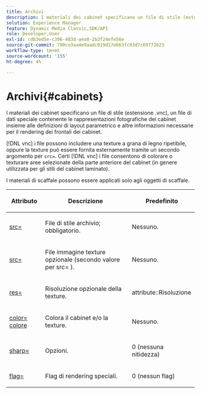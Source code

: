```yaml
---
title: Archivi
description: I materiali dei cabinet specificano un file di stile (estensione .vnc), un file di dati speciale contenente le rappresentazioni fotografiche dei cabinet insieme alle definizioni di layout parametrico e altre informazioni necessarie per il rendering dei frontali dei cabinet.
solution: Experience Manager
feature: Dynamic Media Classic,SDK/API
role: Developer,User
exl-id: cdb3ed5e-c396-483d-aea0-2b3f24efe56e
source-git-commit: 790ce3aa4e9aadc019d17e663fc93d7c69772b23
workflow-type: tm+mt
source-wordcount: '155'
ht-degree: 4%

---
```


# Archivi{#cabinets}

I materiali dei cabinet specificano un file di stile (estensione .vnc), un file di dati speciale contenente le rappresentazioni fotografiche dei cabinet insieme alle definizioni di layout parametrico e altre informazioni necessarie per il rendering dei frontali dei cabinet.

[!DNL vnc] i file possono includere una texture a grana di legno ripetibile, oppure la texture può essere fornita esternamente tramite un secondo argomento per `src=`. Certi [!DNL vnc] i file consentono di colorare o texturare aree selezionate della parte anteriore del cabinet (in genere utilizzata per gli stili del cabinet laminato).

I materiali di scaffale possono essere applicati solo agli oggetti di scaffale.

<table id="table_0B16200886FE4DFEBB1E4BE8FBA67EE4"> 
 <thead> 
  <tr> 
   <th colname="col1" class="entry"> <p>Attributo </p> </th> 
   <th colname="col2" class="entry"> <p>Descrizione </p> </th> 
   <th colname="col3" class="entry"> <p>Predefinito </p> </th> 
  </tr> 
 </thead>
 <tbody> 
  <tr> 
   <td colname="col1"> <p> <a href="../../../../../../ir-api/http-protocol/image-rendering-api-ref/c-ir-http-protocol-ref/c-ir-http-protocol-command-reference/r-ir-src.md#reference-62c98abad22149d68d405ed6aaff8272" type="reference" format="dita" scope="local"> <span class="codeph"> src= </span> </a> </p> </td> 
   <td colname="col2"> <p>File di stile archivio; obbligatorio. </p> </td> 
   <td colname="col3"> <p>Nessuno. </p> </td> 
  </tr> 
  <tr> 
   <td colname="col1"> <p> <a href="../../../../../../ir-api/http-protocol/image-rendering-api-ref/c-ir-http-protocol-ref/c-ir-http-protocol-command-reference/r-ir-src.md#reference-62c98abad22149d68d405ed6aaff8272" type="reference" format="dita" scope="local"> <span class="codeph"> src= </span> </a> </p> </td> 
   <td colname="col2"> <p>File immagine texture opzionale (secondo valore per <span class="codeph"> src= </span>). </p> </td> 
   <td colname="col3"> <p>Nessuno. </p> </td> 
  </tr> 
  <tr> 
   <td colname="col1"> <p> <a href="../../../../../../ir-api/http-protocol/image-rendering-api-ref/c-ir-http-protocol-ref/c-ir-http-protocol-command-reference/r-ir-res.md#reference-0ad9de8887144c83a6db97b4994f7c04" type="reference" format="dita" scope="local"> <span class="codeph"> res= </span> </a> </p> </td> 
   <td colname="col2"> <p>Risoluzione opzionale della texture. </p> </td> 
   <td colname="col3"> <p> <span class="codeph"> attribute::Risoluzione </span> </p> </td> 
  </tr> 
  <tr> 
   <td colname="col1"> <p> <a href="../../../../../../ir-api/http-protocol/image-rendering-api-ref/c-ir-http-protocol-ref/c-ir-http-protocol-command-reference/r-ir-http-color.md#reference-ea3cba9edfe94dbab86d8f123a9ed0aa" type="reference" format="dita" scope="local"> <span class="codeph"> color= colore </span> </a> </p> </td> 
   <td colname="col2"> <p>Colora il cabinet e/o la texture. </p> </td> 
   <td colname="col3"> <p>Nessuno. </p> </td> 
  </tr> 
  <tr> 
   <td colname="col1"> <p> <a href="../../../../../../ir-api/http-protocol/image-rendering-api-ref/c-ir-http-protocol-ref/c-ir-http-protocol-command-reference/r-ir-http-sharp.md#reference-acdd87f6b5de4e3a85e5d3c03022a35a" type="reference" format="dita" scope="local"> <span class="codeph"> sharp= </span> </a> </p> </td> 
   <td colname="col2"> <p>Opzioni. </p> </td> 
   <td colname="col3"> <p>0 (nessuna nitidezza) </p> </td> 
  </tr> 
  <tr> 
   <td colname="col1"> <p> <a href="../../../../../../ir-api/http-protocol/image-rendering-api-ref/c-ir-http-protocol-ref/c-ir-http-protocol-command-reference/r-ir-flags.md#reference-3a4844f0f21346d79e6508aaad9a9ac9" type="reference" format="dita" scope="local"> <span class="codeph"> flag= </span> </a> </p> </td> 
   <td colname="col2"> <p>Flag di rendering speciali. </p> </td> 
   <td colname="col3"> <p>0 (nessun flag) </p> </td> 
  </tr> 
 </tbody> 
</table>
